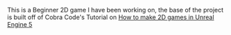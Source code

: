This is a Beginner 2D game I have been working on, the base of the project is built off of Cobra Code's Tutorial on [How to make 2D games in Unreal Engine 5](https://youtu.be/QVxK2dPJr4g?si=N1QTiFW1rJ18d_6C)
